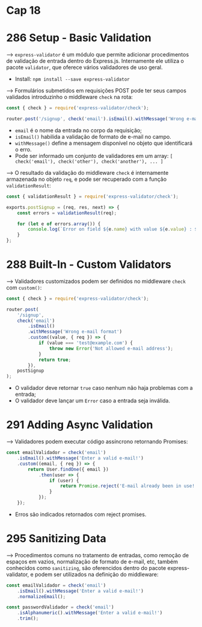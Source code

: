 # Cap 18

# 286 Setup - Basic Validation
--> `express-validator` é um módulo que permite adicionar procedimentos de validação de entrada dentro 
do Express.js. Internamente ele utiliza o pacote `validator`, que oferece vários validadores de uso geral.
* Install: `npm install --save express-validator`

--> Formulários submetidos em requisições POST pode ter seus campos validados introduzinho o middleware 
`check` na rota:
```javascript
const { check } = require('express-validator/check');

router.post('/signup', check('email').isEmail().withMessage('Wrong e-mail format'), postSignup);
```
* `email` é o nome da entrada no corpo da requisição;
* `isEmail()` habilida a validação de formato de e-mail no campo.
* `withMessage()` define a mensagem disponível no objeto que identificará o erro.
* Pode ser informado um conjunto de validadores em um array:
`[ check('email'), check('other'), check('another'), ... ]`

--> O resultado da validação do middleware `check` é internamente armazenada no objeto `req`, e pode ser
 recuperado com a função `validationResult`:
```javascript
const { validationResult } = require('express-validator/check');

exports.postSignup = (req, res, next) => {
    const errors = validationResult(req);

    for (let e of errors.array()) {
        console.log(`Error on field ${e.name} with value ${e.value} : ${e.msg}`);
    }
};
```

# 288 Built-In - Custom Validators
--> Validadores customizados podem ser definidos no middleware `check` com `custom()`:
```javascript
const { check } = require('express-validator/check');

router.post(
    '/signup',
    check('email')
        .isEmail()
        .withMessage('Wrong e-mail format')
        .custom((value, { req }) => {
            if (value === 'test@example.com') {
                throw new Error('Not allowed e-mail address');
            }
            return true;
        }),
    postSignup
);
```
* O validador deve retornar `true` caso nenhum não haja problemas com a entrada;
* O validador deve lançar um `Error` caso a entrada seja inválida.

# 291 Adding Async Validation
--> Validadores podem executar código assíncrono retornando Promises:
```javascript
const emailValidador = check('email')
    .isEmail().withMessage('Enter a valid e-mail!')
    .custom((email, { req }) => {
        return User.findOne({ email })
            .then(user => {
                if (user) {
                    return Promise.reject('E-mail already been in use!')
                }
            });
    });
```
* Erros são indicados retornados com reject promises.

# 295 Sanitizing Data
--> Procedimentos comuns no tratamento de entradas, como remoção de espaços em vazios, normalização 
de formato de e-mail, etc, também conhecidos como `sanitizing`, são oferencidos dentro do pacote 
express-validator, e podem ser utilizados na definição do middleware:
```javascript
const emailValidador = check('email')
    .isEmail().withMessage('Enter a valid e-mail!')
    .normalizeEmail();

const passwordValidador = check('email')
    .isAlphanumeric().withMessage('Enter a valid e-mail!')
    .trim();
```